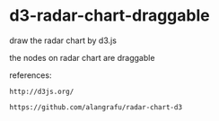d3-radar-chart-draggable
========================

draw the radar chart by d3.js

the nodes on radar chart are draggable

references:

	http://d3js.org/

	https://github.com/alangrafu/radar-chart-d3